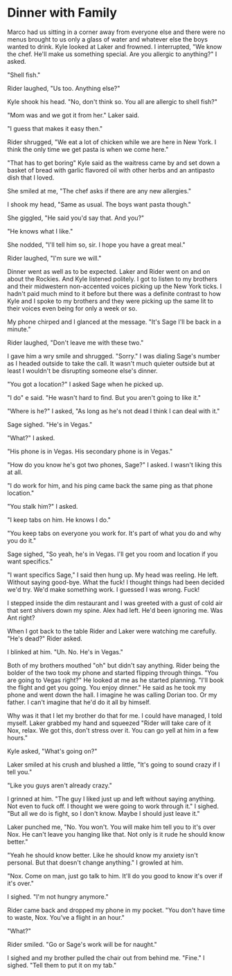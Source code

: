 # Dinner with Family
Marco had us sitting in a corner away from everyone else and there were no menus brought to us only a glass of water and whatever else the boys wanted to drink.  Kyle looked at Laker and frowned.  I interrupted, "We know the chef.  He'll make us something special.  Are you allergic to anything?"  I asked.

"Shell fish."

Rider laughed, "Us too.  Anything else?"

Kyle shook his head.  "No, don't think so.  You all are allergic to shell fish?"

"Mom was and we got it from her."  Laker said.

"I guess that makes it easy then."  

Rider shrugged, "We eat a lot of chicken while we are here in New York.  I think the only time we get pasta is when we come here."

"That has to get boring" Kyle said as the waitress came by and set down a basket of bread with garlic flavored oil with other herbs and an antipasto dish that I loved.  

She smiled at me, "The chef asks if there are any new allergies."

I shook my head, "Same as usual.  The boys want pasta though."

She giggled, "He said you'd say that.  And you?"

"He knows what I like."  

She nodded, "I'll tell him so, sir.  I hope you have a great meal."

Rider laughed, "I'm sure we will."

Dinner went as well as to be expected.  Laker and Rider went on and on about the Rockies.  And Kyle listened politely.  I got to listen to my brothers and their midwestern non-accented voices picking up the New York ticks.  I hadn't paid much mind to it before but there was a definite contrast to how Kyle and I spoke to my brothers and they were picking up the  same lit to their voices even being for only a week or so.

My phone chirped and I glanced at the message.  "It's Sage I'll be back in a minute."

Rider laughed, "Don't leave me with these two."

I gave him a wry smile and shrugged.  "Sorry."  I was dialing Sage's number as I headed outside to take the call.  It wasn't much quieter outside but at least I wouldn't be disrupting someone else's dinner.

"You got a location?"  I asked Sage when he picked up.

"I do"  e said.  "He wasn't hard to find.  But you aren't going to like it."

"Where is he?" I asked, "As long as he's not dead I think I can deal with it."

Sage sighed. "He's in Vegas."

"What?" I asked.

"His phone is in Vegas.  His secondary phone is in Vegas."  

"How do you know he's got two phones, Sage?"  I asked.  I wasn't liking this at all.

"I do work for him, and his ping came back the same ping as that phone location."

"You stalk him?" I asked.

"I keep tabs on him. He knows I do."

"You keep tabs on everyone you work for. It's part of what you do and why you do it." 

Sage sighed, "So yeah, he's in Vegas.  I'll get you room and location if you want specifics."

"I want specifics Sage," I said then hung up.  My head was reeling.  He left.  Without saying good-bye.  What the fuck!  I thought things had been decided we'd try.  We'd make something work.  I guessed I was wrong.  Fuck!

I stepped inside the dim restaurant and I was greeted with a gust of cold air that sent shivers down my spine. Alex had left.  He'd been ignoring me. Was Ant right?

When I got back to the table Rider and Laker were watching me carefully. "He's dead?"  Rider asked.

I blinked at him. "Uh. No. He's in Vegas."

Both of my brothers mouthed "oh" but didn't say anything. Rider being the bolder of the two took my phone and started flipping through things. "You are going to Vegas right?" He looked at me as he started planning. "I'll book the flight and get you going. You enjoy dinner." He said as he took my phone and went down the hall.  I imagine he was calling Dorian too. Or my father. I can't imagine that he'd do it all by himself.  

Why was it that I let my brother do that for me. I could have managed, I told myself. Laker grabbed my hand and squeezed "Rider will take care of it Nox, relax. We got this, don't stress over it. You can go yell at him in a few hours."

Kyle asked, "What's going on?"

Laker smiled at his crush and blushed a little, "It's going to sound crazy if I tell you."

"Like you guys aren't already crazy."  

I grinned at him. "The guy I liked just up and left without saying anything. Not even to fuck off. I thought we were going to work through it."  I sighed.  "But all we do is fight, so I don't know.  Maybe I should just leave it."

Laker punched me, "No. You won't. You will make him tell you to it's over Nox. He can't leave you hanging like that. Not only is it rude he should know better."

"Yeah he should know better. Like he should know my anxiety isn't personal. But that doesn't change anything."  I growled at him.

"Nox.  Come on man, just go talk to him.  It'll do you good to know it's over if it's over."

I sighed.  "I'm not hungry anymore."

Rider came back and dropped my phone in my pocket.  "You don't have time to waste, Nox.  You've a flight in an hour."

"What?"

Rider smiled.  "Go or Sage's work will be for naught."

I sighed and my brother pulled the chair out from behind me.  "Fine."  I sighed.  "Tell them to put it on my tab."


<!--stackedit_data:
eyJkaXNjdXNzaW9ucyI6eyJCSWw2azBYR0duaXpSalpLIjp7In
RleHQiOiJoZSBzaG91bGQga25vdyBiZXR0ZXIiLCJzdGFydCI6
NDQ0NiwiZW5kIjo0NDY3fX0sImNvbW1lbnRzIjp7IjViODM2bW
gyQW5oaHIwMEoiOnsiZGlzY3Vzc2lvbklkIjoiQklsNmswWEdH
bml6UmpaSyIsInN1YiI6ImdoOjQyNjA4NTcyIiwidGV4dCI6Im
xvbGluZyBhdCB0aGlzIGJlY2F1c2UgQWxleCBkb2Vzbid0IGhh
dmUgYSBjbHVlIGxvbCIsImNyZWF0ZWQiOjE1MzYyMzIzNDc1OD
h9fSwiaGlzdG9yeSI6WzE5NDMxODU3MzIsOTQyNDEzNCwtNDcw
NTc4ODA3LC0xODMxMjQ2OTMwLC0xMjY5Mzk0MjU4LDE1ODA5Nj
Q2MjIsLTU3NjE3MzYwMCwxODg3NDE5OTg1LDkxMDk4MzI3N119

-->